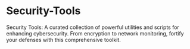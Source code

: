 # Security-Tools
Security Tools: A curated collection of powerful utilities and scripts for enhancing cybersecurity. From encryption to network monitoring, fortify your defenses with this comprehensive toolkit.
